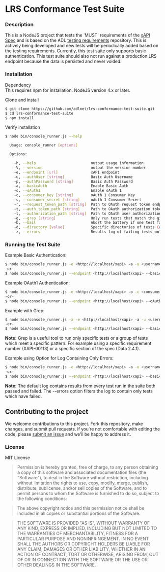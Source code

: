 LRS Conformance Test Suite
==========================

### Description

This is a NodeJS project that tests the 'MUST' requirements of the [xAPI Spec](https://github.com/adlnet/xAPI-Spec) and is based on the ADL [testing requirements](https://github.com/adlnet/xapi-lrs-conformance-requirements) repository. This is actively being developed and new tests will be periodically added based on the testing requirements. Currently, this test suite only supports basic authentication. This test suite should also not run against a production LRS endpoint because the data is persisted and never voided.

### Installation  

Dependency  
This requires npm for installation.  NodeJS version 4.x or later.

Clone and install

```bash
$ git clone https://github.com/adlnet/lrs-conformance-test-suite.git
$ cd lrs-conformance-test-suite
$ npm install
```

Verify installation
```bash
$ node bin/console_runner.js --help

  Usage: console_runner [options]

  Options:

    -h, --help                         output usage information
    -V, --version                      output the version number
    -e, --endpoint [url]               xAPI endpoint
    -u, --authUser [string]            Basic Auth Username
    -p, --authPassword [string]        Basic Auth Password
    -a, --basicAuth                    Enable Basic Auth
    -o, --oAuth1                       Enable oAuth 1
    -c, --consumer_key [string]        oAuth 1 Consumer Key
    -s, --consumer_secret [string]     oAuth 1 Consumer Secert
    -r, --request_token_path [string]  Path to OAuth request token endpoint (relative to endpoint)
    -t, --auth_token_path [string]     Path to OAuth authorization token endpoint (relative to endpoint)
    -l, --authorization_path [string]  Path to OAuth user authorization endpoint (relative to endpoint)
    -g, --grep [string]                Only run tests that match the given pattern
    -b, --bail                         Abort the battery if one test fails
    -d, --directory [value]            Specific directories of tests (as a comma seperated list with no spaces)
    -z, --errors                       Results log of failing tests only
```

### Running the Test Suite

Example Basic Authentication:

```bash
$ node bin/console_runner.js -e <http://localhost/xapi> -a -u <username> -p <password>
-or-
$ node bin/console_runner.js --endpoint <http://localhost/xapi> --basicAuth --authUser <username> --authPass <password>
```

Example OAuth1 Authentication:

```bash
$ node bin/console_runner.js -e <http://localhost/xapi> -o -c <consumer_key> -s <consumer_secret> -r <request_token_path> -t <auth_token_path> -l <authorization_path>
-or-
$ node bin/console_runner.js --endpoint <http://localhost/xapi> --oAuth1 --consumer_key <consumer_key> --consumer_secret <consumer_secret> --request_token_path <request_token_path> --auth_token_path <auth_token_path> --authorization_path <authorization_path>
```

Example with Grep:

```bash
$ node bin/console_runner.js -a -e <http://localhost/xapi> -a -u <username> -p <password> -g "<string or pattern to match>"
-or-
$ node bin/console_runner.js --endpoint <http://localhost/xapi> --basicAuth --authUser <username> --authPass <password> --grep "<string or pattern to match>"
```

**Note:** Grep is a useful tool to run only specific tests or a group of tests which meet a specific pattern.  For example using a specific requirement number (XAPI-00113) or a specific section of the spec (Data 2.4.1).

Example using Option for Log Containing Only Errors:

```bash
$ node bin/console_runner.js -e <http://localhost/xapi> -a -u <username> -p <password> -z
-or-
$ node bin/console_runner.js --endpoint <http://localhost/xapi> --basicAuth --authUser <username> --authPass <password> --errors
```

**Note:** The default log contains results from every test run in the suite both passed and failed.  The --errors option filters the log to contain only tests which have failed.

## Contributing to the project
We welcome contributions to this project. Fork this repository, make changes, and submit pull requests. If you're not comfortable with editing the code, please [submit an issue](https://github.com/adlnet/lrs-conformance-test-suite/issues) and we'll be happy to address it.

### License
MIT License

>Permission is hereby granted, free of charge, to any person obtaining
a copy of this software and associated documentation files (the
"Software"), to deal in the Software without restriction, including
without limitation the rights to use, copy, modify, merge, publish,
distribute, sublicense, and/or sell copies of the Software, and to
permit persons to whom the Software is furnished to do so, subject to
the following conditions:

>The above copyright notice and this permission notice shall be
included in all copies or substantial portions of the Software.

>THE SOFTWARE IS PROVIDED "AS IS", WITHOUT WARRANTY OF ANY KIND,
EXPRESS OR IMPLIED, INCLUDING BUT NOT LIMITED TO THE WARRANTIES OF
MERCHANTABILITY, FITNESS FOR A PARTICULAR PURPOSE AND
NONINFRINGEMENT. IN NO EVENT SHALL THE AUTHORS OR COPYRIGHT HOLDERS BE
LIABLE FOR ANY CLAIM, DAMAGES OR OTHER LIABILITY, WHETHER IN AN ACTION
OF CONTRACT, TORT OR OTHERWISE, ARISING FROM, OUT OF OR IN CONNECTION
WITH THE SOFTWARE OR THE USE OR OTHER DEALINGS IN THE SOFTWARE.
